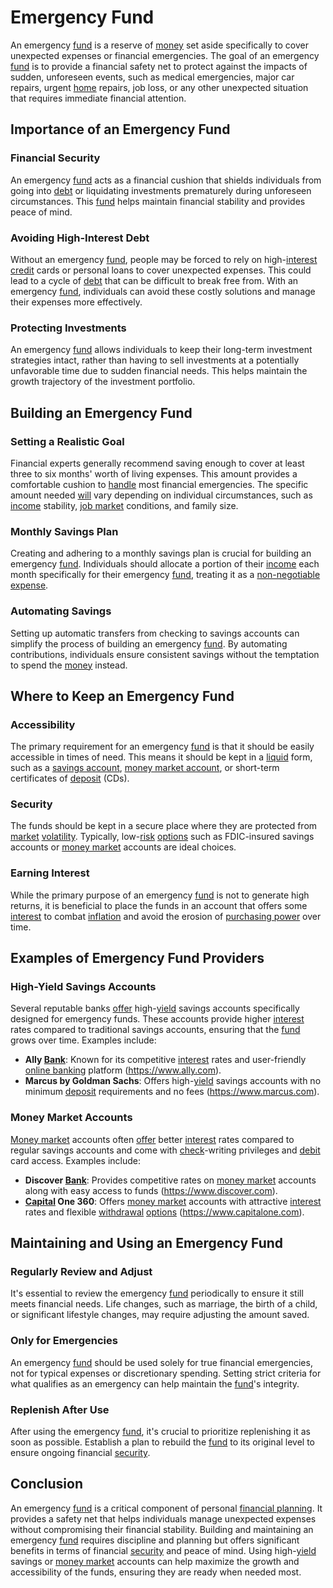 # Emergency Fund

An emergency [fund](../f/fund.md) is a reserve of [money](../m/money.md) set aside specifically to cover unexpected expenses or financial emergencies. The goal of an emergency [fund](../f/fund.md) is to provide a financial safety net to protect against the impacts of sudden, unforeseen events, such as medical emergencies, major car repairs, urgent [home](../h/home.md) repairs, job loss, or any other unexpected situation that requires immediate financial attention.

## Importance of an Emergency Fund

### Financial Security

An emergency [fund](../f/fund.md) acts as a financial cushion that shields individuals from going into [debt](../d/debt.md) or liquidating investments prematurely during unforeseen circumstances. This [fund](../f/fund.md) helps maintain financial stability and provides peace of mind.

### Avoiding High-Interest Debt

Without an emergency [fund](../f/fund.md), people may be forced to rely on high-[interest](../i/interest.md) [credit](../c/credit.md) cards or personal loans to cover unexpected expenses. This could lead to a cycle of [debt](../d/debt.md) that can be difficult to break free from. With an emergency [fund](../f/fund.md), individuals can avoid these costly solutions and manage their expenses more effectively.

### Protecting Investments

An emergency [fund](../f/fund.md) allows individuals to keep their long-term investment strategies intact, rather than having to sell investments at a potentially unfavorable time due to sudden financial needs. This helps maintain the growth trajectory of the investment portfolio.

## Building an Emergency Fund

### Setting a Realistic Goal

Financial experts generally recommend saving enough to cover at least three to six months' worth of living expenses. This amount provides a comfortable cushion to [handle](../h/handle.md) most financial emergencies. The specific amount needed [will](../w/will.md) vary depending on individual circumstances, such as [income](../i/income.md) stability, [job market](../j/job_market.md) conditions, and family size.

### Monthly Savings Plan

Creating and adhering to a monthly savings plan is crucial for building an emergency [fund](../f/fund.md). Individuals should allocate a portion of their [income](../i/income.md) each month specifically for their emergency [fund](../f/fund.md), treating it as a [non-negotiable](../n/non-negotiable.md) [expense](../e/expense.md).

### Automating Savings

Setting up automatic transfers from checking to savings accounts can simplify the process of building an emergency [fund](../f/fund.md). By automating contributions, individuals ensure consistent savings without the temptation to spend the [money](../m/money.md) instead.

## Where to Keep an Emergency Fund

### Accessibility

The primary requirement for an emergency [fund](../f/fund.md) is that it should be easily accessible in times of need. This means it should be kept in a [liquid](../l/liquid.md) form, such as a [savings account](../s/savings_account.md), [money market account](../m/money_market_account.md), or short-term certificates of [deposit](../d/deposit.md) (CDs).

### Security

The funds should be kept in a secure place where they are protected from [market](../m/market.md) [volatility](../v/volatility.md). Typically, low-[risk](../r/risk.md) [options](../o/options.md) such as FDIC-insured savings accounts or [money market](../m/money_market.md) accounts are ideal choices.

### Earning Interest

While the primary purpose of an emergency [fund](../f/fund.md) is not to generate high returns, it is beneficial to place the funds in an account that offers some [interest](../i/interest.md) to combat [inflation](../i/inflation.md) and avoid the erosion of [purchasing power](../p/purchasing_power.md) over time.

## Examples of Emergency Fund Providers

### High-Yield Savings Accounts

Several reputable banks [offer](../o/offer.md) high-[yield](../y/yield.md) savings accounts specifically designed for emergency funds. These accounts provide higher [interest](../i/interest.md) rates compared to traditional savings accounts, ensuring that the [fund](../f/fund.md) grows over time. Examples include:

- **Ally [Bank](../b/bank.md)**: Known for its competitive [interest](../i/interest.md) rates and user-friendly [online banking](../o/online_banking.md) platform (https://www.ally.com).
- **Marcus by Goldman Sachs**: Offers high-[yield](../y/yield.md) savings accounts with no minimum [deposit](../d/deposit.md) requirements and no fees (https://www.marcus.com).

### Money Market Accounts

[Money market](../m/money_market.md) accounts often [offer](../o/offer.md) better [interest](../i/interest.md) rates compared to regular savings accounts and come with [check](../c/check.md)-writing privileges and [debit](../d/debit.md) card access. Examples include:

- **Discover [Bank](../b/bank.md)**: Provides competitive rates on [money market](../m/money_market.md) accounts along with easy access to funds (https://www.discover.com).
- **[Capital](../c/capital.md) One 360**: Offers [money market](../m/money_market.md) accounts with attractive [interest](../i/interest.md) rates and flexible [withdrawal](../w/withdrawal.md) [options](../o/options.md) (https://www.capitalone.com).

## Maintaining and Using an Emergency Fund

### Regularly Review and Adjust

It's essential to review the emergency [fund](../f/fund.md) periodically to ensure it still meets financial needs. Life changes, such as marriage, the birth of a child, or significant lifestyle changes, may require adjusting the amount saved.

### Only for Emergencies

An emergency [fund](../f/fund.md) should be used solely for true financial emergencies, not for typical expenses or discretionary spending. Setting strict criteria for what qualifies as an emergency can help maintain the [fund](../f/fund.md)'s integrity.

### Replenish After Use

After using the emergency [fund](../f/fund.md), it's crucial to prioritize replenishing it as soon as possible. Establish a plan to rebuild the [fund](../f/fund.md) to its original level to ensure ongoing financial [security](../s/security.md).

## Conclusion

An emergency [fund](../f/fund.md) is a critical component of personal [financial planning](../f/financial_planning.md). It provides a safety net that helps individuals manage unexpected expenses without compromising their financial stability. Building and maintaining an emergency [fund](../f/fund.md) requires discipline and planning but offers significant benefits in terms of financial [security](../s/security.md) and peace of mind. Using high-[yield](../y/yield.md) savings or [money market](../m/money_market.md) accounts can help maximize the growth and accessibility of the funds, ensuring they are ready when needed most.